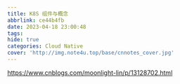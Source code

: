 ```yaml
---
title: K8S 组件与概念
abbrlink: ce44b4fb
date: 2023-04-18 23:00:48
tags:
hide: true
categories: Cloud Native
cover: 'http://img.note4u.top/base/cnnotes_cover.jpg'
---
```


https://www.cnblogs.com/moonlight-lin/p/13128702.html

